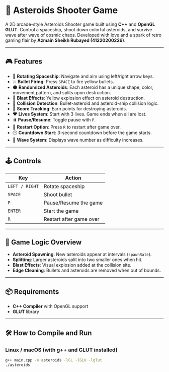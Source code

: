 # 🚀 Asteroids Shooter Game

A 2D arcade-style Asteroids Shooter game built using **C++** and **OpenGL GLUT**. Control a spaceship, shoot down colorful asteroids, and survive wave after wave of cosmic chaos. Developed with love and a spark of retro gaming flair by **Azmain Sheikh Rubayed (41220200226)**.

---

## 🎮 Features

- 🔺 **Rotating Spaceship**: Navigate and aim using left/right arrow keys.
- 💥 **Bullet Firing**: Press `SPACE` to fire yellow bullets.
- 🌑 **Randomized Asteroids**: Each asteroid has a unique shape, color, movement pattern, and splits upon destruction.
- 🌟 **Blast Effects**: Yellow explosion effect on asteroid destruction.
- 🎯 **Collision Detection**: Bullet-asteroid and asteroid-ship collision logic.
- 💯 **Score Tracking**: Earn points for destroying asteroids.
- ❤️ **Lives System**: Start with 3 lives. Game ends when all are lost.
- ⏸️ **Pause/Resume**: Toggle pause with `P`.
- 🔁 **Restart Option**: Press `R` to restart after game over.
- 🕒 **Countdown Start**: 3-second countdown before the game starts.
- 🔢 **Wave System**: Displays wave number as difficulty increases.

---

## 🕹️ Controls

| Key            | Action                     |
|----------------|----------------------------|
| `LEFT / RIGHT` | Rotate spaceship           |
| `SPACE`        | Shoot bullet               |
| `P`            | Pause/Resume the game      |
| `ENTER`        | Start the game             |
| `R`            | Restart after game over    |

---

## 🧠 Game Logic Overview

- **Asteroid Spawning**: New asteroids appear at intervals (`spawnRate`).
- **Splitting**: Larger asteroids split into two smaller ones when hit.
- **Blast Effects**: Visual explosion added at the collision site.
- **Edge Cleaning**: Bullets and asteroids are removed when out of bounds.

---

## 📦 Requirements

- **C++ Compiler** with OpenGL support
- **GLUT** library

---

## 🛠️ How to Compile and Run

### Linux / macOS (with g++ and GLUT installed)

```bash
g++ main.cpp -o asteroids -lGL -lGLU -lglut
./asteroids
